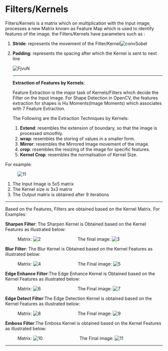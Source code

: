 # Filters/Kernels

Filters/Kernels is a matrix which on multiplication with the Input image, processes a new Matrix known as Feature Map which is used to identify features of the image. the Filters/Kernels have parameters such as :

1. **Stride**: represents the movement of the Filter/Kernel![convSobel](https://github.com/TusharSharma16/EIP-3.0/blob/master/WEEK%201/images//convSobel.gif)

   

2. **Padding**: represents the spacing after which the Kernel is sent to next line

   ![FjvuN](https://github.com/TusharSharma16/EIP-3.0/blob/master/WEEK%201/images/FjvuN.gif)

   ---

   **Extraction of Features by Kernels**:

   Feature Extraction is the major task of Kernels/Filters which decide the Filter on the Input Image. For Shape Detection in OpenCV, the features extraction for shapes is Hu Moments(Image Moments) which associates with 7 Feature Extraction.

   The Following are the Extraction Techniques by Kernels:

   1. **Extend**: resembles the extension of boundary, so that the image is processed smoothly.
   2. **wrap**: resembles the storing of values in a smaller form.
   3. **Mirror**: resembles the Mirrored Image movement of the image.
   4. **crop**: resembles the resizing of the image for specific features.
   5. **Kernel Crop**: resembles the normalisation of Kernel Size.

For example:

&nbsp;&nbsp;&nbsp;&nbsp;&nbsp;&nbsp;&nbsp;&nbsp;&nbsp;&nbsp;![11](https://github.com/TusharSharma16/EIP-3.0/blob/master/WEEK%201/images/11.png)

1. The Input Image is 5x5 matrix
2. The Kernel size is 3x3 matrix
3. The Output matrix is obtained after 9 iterations
---
Based on the Features, Filters are obtained based on the Kernel Matrix. For Examples:

**Sharpen Filter**: The Sharpen Kernel is Obtained based on the Kernel Features as illustrated below:

&nbsp;&nbsp;&nbsp;&nbsp;&nbsp;&nbsp;&nbsp;&nbsp;&nbsp;&nbsp;Matrix:&nbsp;![2](https://github.com/TusharSharma16/EIP-3.0/blob/master/WEEK%201/images/2.png)&nbsp;&nbsp;&nbsp;&nbsp;&nbsp;&nbsp;&nbsp;&nbsp;&nbsp;&nbsp;&nbsp;&nbsp;&nbsp;&nbsp;&nbsp;&nbsp;&nbsp;&nbsp;&nbsp;&nbsp;&nbsp;&nbsp;&nbsp;&nbsp;&nbsp;&nbsp;&nbsp;&nbsp;&nbsp;&nbsp;The final image:&nbsp;![3](https://github.com/TusharSharma16/EIP-3.0/blob/master/WEEK%201/images/3.jpg)

**Blur Filter**: The Blur Kernel is Obtained based on the Kernel Features as illustrated below:

&nbsp;&nbsp;&nbsp;&nbsp;&nbsp;&nbsp;&nbsp;&nbsp;&nbsp;&nbsp;Matrix:&nbsp;![4](https://github.com/TusharSharma16/EIP-3.0/blob/master/WEEK%201/images/4.png)&nbsp;&nbsp;&nbsp;&nbsp;&nbsp;&nbsp;&nbsp;&nbsp;&nbsp;&nbsp;&nbsp;&nbsp;&nbsp;&nbsp;&nbsp;&nbsp;&nbsp;&nbsp;&nbsp;&nbsp;&nbsp;&nbsp;&nbsp;&nbsp;&nbsp;&nbsp;&nbsp;&nbsp;&nbsp;&nbsp;The Final image:&nbsp;![5](https://github.com/TusharSharma16/EIP-3.0/blob/master/WEEK%201/images/5.jpg)

**Edge Enhance Filter**:The Edge Enhance Kernel is Obtained based on the Kernel Features as illustrated below:

&nbsp;&nbsp;&nbsp;&nbsp;&nbsp;&nbsp;&nbsp;&nbsp;&nbsp;&nbsp;Matrix:&nbsp;![6](https://github.com/TusharSharma16/EIP-3.0/blob/master/WEEK%201/images/6.png)&nbsp;&nbsp;&nbsp;&nbsp;&nbsp;&nbsp;&nbsp;&nbsp;&nbsp;&nbsp;&nbsp;&nbsp;&nbsp;&nbsp;&nbsp;&nbsp;&nbsp;&nbsp;&nbsp;&nbsp;&nbsp;&nbsp;&nbsp;&nbsp;&nbsp;&nbsp;&nbsp;&nbsp;&nbsp;&nbsp;The Final image:&nbsp;![7](https://github.com/TusharSharma16/EIP-3.0/blob/master/WEEK%201/images/7.jpg)

**Edge Detect Filter**:The Edge Detection Kernel is obtained based on the Kernel Features as illustrated below:

&nbsp;&nbsp;&nbsp;&nbsp;&nbsp;&nbsp;&nbsp;&nbsp;&nbsp;&nbsp;Matrix:&nbsp;![8](https://github.com/TusharSharma16/EIP-3.0/blob/master/WEEK%201/images/8.png)&nbsp;&nbsp;&nbsp;&nbsp;&nbsp;&nbsp;&nbsp;&nbsp;&nbsp;&nbsp;&nbsp;&nbsp;&nbsp;&nbsp;&nbsp;&nbsp;&nbsp;&nbsp;&nbsp;&nbsp;&nbsp;&nbsp;&nbsp;&nbsp;&nbsp;&nbsp;&nbsp;&nbsp;&nbsp;&nbsp;The Final image:&nbsp;![9](https://github.com/TusharSharma16/EIP-3.0/blob/master/WEEK%201/images/9.jpg)

**Emboss Filter**:The Emboss Kernel is obtained based on the Kernel Features as illustrated below:

&nbsp;&nbsp;&nbsp;&nbsp;&nbsp;&nbsp;&nbsp;&nbsp;&nbsp;&nbsp;Matrix:&nbsp;![10](https://github.com/TusharSharma16/EIP-3.0/blob/master/WEEK%201/images/10.png)&nbsp;&nbsp;&nbsp;&nbsp;&nbsp;&nbsp;&nbsp;&nbsp;&nbsp;&nbsp;&nbsp;&nbsp;&nbsp;&nbsp;&nbsp;&nbsp;&nbsp;&nbsp;&nbsp;&nbsp;&nbsp;&nbsp;&nbsp;&nbsp;&nbsp;&nbsp;&nbsp;&nbsp;&nbsp;&nbsp;The Final image:&nbsp;![11](https://github.com/TusharSharma16/EIP-3.0/blob/master/WEEK%201/images/11.jpg)

---
